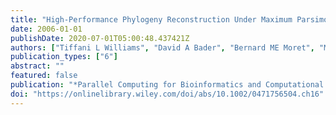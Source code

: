 ```yaml
---
title: "High-Performance Phylogeny Reconstruction Under Maximum Parsimony"
date: 2006-01-01
publishDate: 2020-07-01T05:00:48.437421Z
authors: ["Tiffani L Williams", "David A Bader", "Bernard ME Moret", "M Yan"]
publication_types: ["6"]
abstract: ""
featured: false
publication: "*Parallel Computing for Bioinformatics and Computational Biology*"
doi: "https://onlinelibrary.wiley.com/doi/abs/10.1002/0471756504.ch16"
---
```


